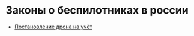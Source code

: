# Законы о беспилотниках в россии

  - [Постановление дрона на учёт](/%D0%9F%D0%BE%D1%81%D1%82%D0%B0%D0%BD%D0%BE%D0%B2%D0%BB%D0%B5%D0%BD%D0%B8%D0%B5%20%D0%B4%D1%80%D0%BE%D0%BD%D0%B0%20%D0%BD%D0%B0%20%D1%83%D1%87%D1%91%D1%82.md)
